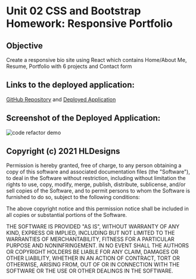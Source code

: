 # Unit 02 CSS and Bootstrap Homework: Responsive Portfolio

## Objective
Create a responsive bio site using React which contains Home/About Me, Resume, Portfolio with 6 projects and Contact form

## Links to the deployed application:
[GitHub Repository](https://github.com/hanhle1989/Hanh-Le-React-Portfolio)
and [Deployed Application](https://hanhle1989.github.io/Hanh-Le-React-Portfolio/)


## Screenshot of the Deployed Application:
![code refactor demo](./pics/screenshot.jpg)


## Copyright (c) 2021 HLDesigns
Permission is hereby granted, free of charge, to any person obtaining a copy of this software and associated documentation files (the "Software"), to deal in the Software without restriction, including without limitation the rights to use, copy, modify, merge, publish, distribute, sublicense, and/or sell copies of the Software, and to permit persons to whom the Software is furnished to do so, subject to the following conditions:

The above copyright notice and this permission notice shall be included in all copies or substantial portions of the Software.

THE SOFTWARE IS PROVIDED "AS IS", WITHOUT WARRANTY OF ANY KIND, EXPRESS OR IMPLIED, INCLUDING BUT NOT LIMITED TO THE WARRANTIES OF MERCHANTABILITY, FITNESS FOR A PARTICULAR PURPOSE AND NONINFRINGEMENT. IN NO EVENT SHALL THE AUTHORS OR COPYRIGHT HOLDERS BE LIABLE FOR ANY CLAIM, DAMAGES OR OTHER LIABILITY, WHETHER IN AN ACTION OF CONTRACT, TORT OR OTHERWISE, ARISING FROM, OUT OF OR IN CONNECTION WITH THE SOFTWARE OR THE USE OR OTHER DEALINGS IN THE SOFTWARE.